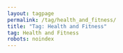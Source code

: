 ```yaml
---
layout: tagpage
permalink: /tag/health_and_fitness/
title: "Tag: Health and Fitness"
tag: Health and Fitness
robots: noindex
---
```

